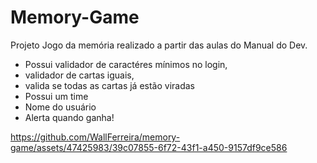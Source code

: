 # Memory-Game

Projeto Jogo da memória realizado a partir das aulas do Manual do Dev.

* Possui validador de caractéres mínimos no login,
* validador de cartas iguais,
* valida se todas as cartas já estão viradas
* Possui um time
* Nome do usuário
* Alerta quando ganha!

https://github.com/WallFerreira/memory-game/assets/47425983/39c07855-6f72-43f1-a450-9157df9ce586

